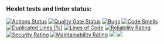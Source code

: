 ### Hexlet tests and linter status:
[![Actions Status](https://github.com/SemYakovlev/python-project-49/actions/workflows/hexlet-check.yml/badge.svg)](https://github.com/SemYakovlev/python-project-49/actions)
[![Quality Gate Status](https://sonarcloud.io/api/project_badges/measure?project=SemYakovlev_python-project-49&metric=alert_status)](https://sonarcloud.io/summary/new_code?id=SemYakovlev_python-project-49)
[![Bugs](https://sonarcloud.io/api/project_badges/measure?project=SemYakovlev_python-project-49&metric=bugs)](https://sonarcloud.io/summary/new_code?id=SemYakovlev_python-project-49)
[![Code Smells](https://sonarcloud.io/api/project_badges/measure?project=SemYakovlev_python-project-49&metric=code_smells)](https://sonarcloud.io/summary/new_code?id=SemYakovlev_python-project-49)
[![Duplicated Lines (%)](https://sonarcloud.io/api/project_badges/measure?project=SemYakovlev_python-project-49&metric=duplicated_lines_density)](https://sonarcloud.io/summary/new_code?id=SemYakovlev_python-project-49)
[![Lines of Code](https://sonarcloud.io/api/project_badges/measure?project=SemYakovlev_python-project-49&metric=ncloc)](https://sonarcloud.io/summary/new_code?id=SemYakovlev_python-project-49)
[![Reliability Rating](https://sonarcloud.io/api/project_badges/measure?project=SemYakovlev_python-project-49&metric=reliability_rating)](https://sonarcloud.io/summary/new_code?id=SemYakovlev_python-project-49)
[![Security Rating](https://sonarcloud.io/api/project_badges/measure?project=SemYakovlev_python-project-49&metric=security_rating)](https://sonarcloud.io/summary/new_code?id=SemYakovlev_python-project-49)
[![Maintainability Rating](https://sonarcloud.io/api/project_badges/measure?project=SemYakovlev_python-project-49&metric=sqale_rating)](https://sonarcloud.io/summary/new_code?id=SemYakovlev_python-project-49)
<a href="https://asciinema.org/a/m1kECH48SgJhEnMz4OyLNmFn4" target="_blank"><img src="https://asciinema.org/a/m1kECH48SgJhEnMz4OyLNmFn4.svg" /></a>
<a href="https://asciinema.org/a/ApKecow4ZqiZEgCEsB7iTNcYw" target="_blank"><img src="https://asciinema.org/a/ApKecow4ZqiZEgCEsB7iTNcYw.svg" /></a>